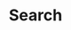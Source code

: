 ---
title: "Search" # in any language you want
layout: "search" # necessary for search
# url: "/archive"
# description: "Description for Search"
summary: "search"
placeholder: "Take a little discovery in my home/blog"
---